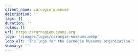 ```yaml
---
client_name: carnegie museums
description: ''
tags: []
duration: ''
roles: []
url: https://carnegiemuseums.org
logo: '/images/logos/carnegie-museums.webp'
logo_alt: 'The logo for the Carnegie Museums organization.'
summary: ''
---
```

